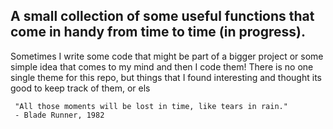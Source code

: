 ##  A small collection of some useful functions that come in handy from time to time (in progress).


Sometimes I write some code that might be part of a bigger project or some simple idea that comes to my mind and then I code them! There is no one single theme for this repo, but things that I found interesting and thought its good to keep track of them, or els


```
 "All those moments will be lost in time, like tears in rain."
 - Blade Runner, 1982 
```
